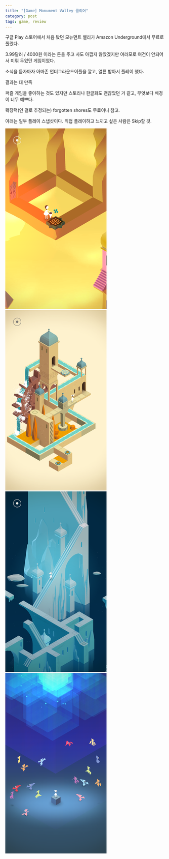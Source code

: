 ```yaml
---
title: "[Game] Monument Valley 클리어"
category: post
tags: game, review
---
```


구글 Play 스토어에서 처음 봤던 모뉴먼트 밸리가 Amazon Underground에서 무료로 풀렸다.

3.99달러 / 4000원 이라는 돈을 주고 사도 아깝지 않았겠지만 여러모로 여건이 안되어서 미뤄 두었던 게임이었다.

소식을 듣자마자 아마존 언더그라운드어플을 깔고, 얼른 받아서 플레이 했다.


결과는 대 만족

퍼즐 게임을 좋아하는 것도 있지만 스토리나 한글화도 괜찮았던 거 같고, 무엇보다 배경이 너무 예쁘다.

확장팩(인 걸로 추정되는) forgotten shores도 무료이니 참고.


아래는 일부 플레이 스냅샷이다. 직접 플레이하고 느끼고 싶은 사람은 Skip할 것.


![플레이 사진1](/images/2015-10-12/01.png)  
![플레이 사진2](/images/2015-10-12/02.png)  
![플레이 사진3](/images/2015-10-12/03.png)  
![플레이 사진4](/images/2015-10-12/04.png)  
